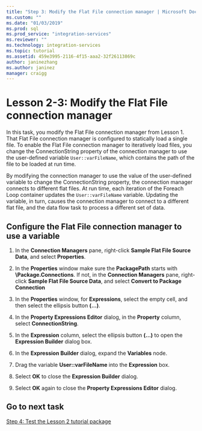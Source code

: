 ```yaml
---
title: "Step 3: Modify the Flat File connection manager | Microsoft Docs"
ms.custom: ""
ms.date: "01/03/2019"
ms.prod: sql
ms.prod_service: "integration-services"
ms.reviewer: ""
ms.technology: integration-services
ms.topic: tutorial
ms.assetid: 459e3995-2116-4f15-aaa2-32f26113869c
author: janinezhang
ms.author: janinez
manager: craigg
---
```

# Lesson 2-3: Modify the Flat File connection manager

In this task, you modify the Flat File connection manager from Lesson 1. That Flat File connection manager is configured to statically load a single file. To enable the Flat File connection manager to iteratively load files, you change the ConnectionString property of the connection manager to use the user-defined variable `User::varFileName`, which contains the path of the file to be loaded at run time.  
  
By modifying the connection manager to use the value of the user-defined variable to change the ConnectionString property, the connection manager connects to different flat files. At run time, each iteration of the Foreach Loop container updates the `User::varFileName` variable. Updating the variable, in turn, causes the connection manager to connect to a different flat file, and the data flow task to process a different set of data.  
  
## Configure the Flat File connection manager to use a variable  
  
1.  In the **Connection Managers** pane, right-click **Sample Flat File Source Data**, and select **Properties**.  

2.  In the **Properties** window make sure the **PackagePath** starts with **\Package.Connections**. If not, in the **Connection Managers** pane, right-click **Sample Flat File Source Data**, and select **Convert to Package Connection**
  
3.  In the **Properties** window, for **Expressions**, select the empty cell, and then select the ellipsis button **(...)**.  
  
4.  In the **Property Expressions Editor** dialog, in the **Property** column, select **ConnectionString**.  
  
5.  In the **Expression** column, select the ellipsis button **(...)** to open the **Expression Builder** dialog box.  
  
6.  In the **Expression Builder** dialog, expand the **Variables** node.  
  
7.  Drag the variable **User::varFileName** into the **Expression** box.  
  
8.  Select **OK** to close the **Expression Builder** dialog.  
  
9.  Select **OK** again to close the **Property Expressions Editor** dialog.  
  
## Go to next task  
[Step 4: Test the Lesson 2 tutorial package](../integration-services/lesson-2-4-testing-the-lesson-2-tutorial-package.md)  
  
  
  
